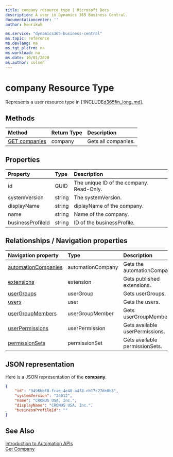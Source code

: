 ```yaml
---
title: company resource type | Microsoft Docs
description: A user in Dynamics 365 Business Central.
documentationcenter: ''
author: henrikwh

ms.service: "dynamics365-business-central"
ms.topic: reference
ms.devlang: na
ms.tgt_pltfrm: na
ms.workload: na
ms.date: 10/01/2020
ms.author: solsen
---
```


# company Resource Type
Represents a user resource type in [!INCLUDE[d365fin_long_md](../developer/includes/d365fin_long_md.md)]. 

## Methods
| Method         | Return Type  |Description|
|:---------------|:-------------|:----------|
|[GET companies](dynamics-microsoft-automation-company-get.md)|company|Gets all companies.|


## Properties

| Property | Type |Description                             |
|:----------------|:-----|:---------------------------------------|
|id               |GUID  |The unique ID of the company. Read-Only.|
|systemVersion    |string|The systemVersion.             |
|displayName      |string|diplayName of the company.     |
|name      |string|Name of the company.     |
|businessProfileId|string|ID of the businessProfile.|

## Relationships / Navigation properties
| Navigation property	      | Type |Description                             |
|:----------------|:-----|:---------------------------------------|
|[automationCompanies](dynamics-microsoft-automation-automationcompany.md)               | automationCompany|Gets the automationCompanies. |
|[extensions](dynamics-microsoft-automation-extension.md)             |extension|Gets published extensions. |
|[userGroups](dynamics-microsoft-automation-usergroup.md)      |userGroup|Gets userGroups. |
|[users](dynamics-microsoft-automation-user.md)      |user|Gets the users. |
|[userGroupMembers](dynamics-microsoft-automation-usergroupmember.md)|userGroupMember|Gets userGroupMembers.|
|[userPermissions](dynamics-microsoft-automation-userpermission.md)|userPermission|Gets available userPermissions.|
|[permissionSets](dynamics-microsoft-automation-permissionset.md)|permissionSet|Gets available permissionSets.|

## JSON representation
Here is a JSON representation of the **company**.

```json
{
    "id": "3496bbf8-fcae-4e48-a4f8-cb17c27de0b3",
    "systemVersion": "24012",
    "name": "CRONUS USA, Inc.",
    "displayName": "CRONUS USA, Inc.",
    "businessProfileId": ""
}

```

## See Also 
[Introduction to Automation APIs](itpro-introduction-to-automation-apis.md)  
[Get Company](dynamics-microsoft-automation-company-get.md)   
